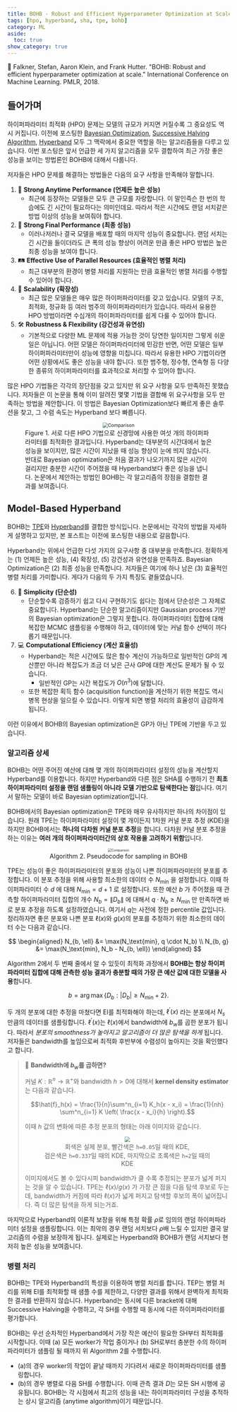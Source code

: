 ```yaml
---
title: BOHB - Robust and Efficient Hyperparameter Optimization at Scale
tags: [hpo, hyperband, sha, tpe, bohb]
category: ML
aside:
  toc: true
show_category: true
---
```


📄 Falkner, Stefan, Aaron Klein, and Frank Hutter. "BOHB: Robust and efficient hyperparameter optimization at scale." International Conference on Machine Learning. PMLR, 2018.

<!--more-->

## 들어가며

하이퍼파라미터 최적화 (HPO) 문제는 모델의 규모가 커지면 커질수록 그 중요성도 역시 커집니다. 이전에 포스팅한 [Bayesian Optimization](https://otzslayer.github.io/ml/2022/12/03/bayesian-optimization.html), [Successive Halving Algorithm](https://otzslayer.github.io/ml/2022/12/24/successive-halving-algorithm.html), [Hyperband](https://otzslayer.github.io/ml/2023/01/15/hyperband.html) 모두 그 맥락에서 중요한 역할을 하는 알고리즘들을 다루고 있습니다. 이번 포스팅은 앞서 언급한 세 가지 알고리즘을 모두 결합하여 최근 가장 좋은 성능을 보이는 방법론인 BOHB에 대해서 다룹니다.

저자들은 HPO 문제를 해결하는 방법들은 다음의 요구 사항을 만족해야 말합니다.

1.  💪 **Strong Anytime Performance (언제든 높은 성능)**
	- 최근에 등장하는 모델들은 모두 큰 규모를 자랑합니다. 이 말인즉슨 한 번의 학습에도 긴 시간이 필요하다는 의미인데요. 따라서 적은 시간에도 랜덤 서치같은 방법 이상의 성능을 보여줘야 합니다.
2.  🏁 **Strong Final Performance (최종 성능)**
	- 이러나저러나 결국 모델을 배포할 때의 마지막 성능이 중요합니다. 랜덤 서치는 긴 시간을 들이더라도 큰 폭의 성능 향상이 어려운 만큼 좋은 HPO 방법은 높은 최종 성능을 보여야 합니다.
3.  🛤️ **Effective Use of Parallel Resources (효율적인 병렬 처리)**
	- 최근 대부분의 환경이 병렬 처리를 지원하는 만큼 효율적인 병렬 처리를 수행할 수 있어야 합니다.
4.  🚜 **Scalability (확장성)**
	- 최근 많은 모델들은 매우 많은 하이퍼파라미터를 갖고 있습니다. 모델의 구조, 최적화, 정규화 등 여러 범주의 하이퍼파라미터가 있습니다. 따라서 유용한 HPO 방법이라면 수십개의 하이퍼파라미터를 쉽게 다룰 수 있어야 합니다.
5.  🛠️ **Robustness & Flexibility (강건성과 유연성)**
	- 기본적으로 다양한 ML 문제에 적용 가능한 것이 당연한 일이지만 그렇게 쉬운 일은 아닙니다. 어떤 모델은 하이퍼파라미터에 민감한 반면, 어떤 모델은 일부 하이퍼파라미터만이 성능에 영향을 미칩니다. 따라서 유용한 HPO 기법이라면 어떤 상황에서도 좋은 성능을 내야 합니다. 또한 범주형, 정수형, 연속형 등 다양한 종류의 하이퍼파라미터를 효과적으로 처리할 수 있어야 합니다.

많은 HPO 기법들은 각각의 장단점을 갖고 있지만 위 요구 사항을 모두 만족하진 못했습니다. 저자들은 이 논문을 통해 이미 알려진 몇몇 기법을 결합해 위 요구사항을 모두 만족하는 방법을 제안합니다. 이 방법은 Bayesian Optimization보다 빠르게 좋은 솔루션을 찾고, 그 수렴 속도는 Hyperband 보다 빠릅니다.

<center>
  <figure>
    <img src="https://i.ibb.co/b5sHN80/2023-01-10-00-07-10.png" alt="Comparison" style="zoom:75%;" loading="lazy" />
    <figcaption style="text-align: left; font-size: var(--font-smaller);">Figure 1. 서로 다른 HPO 기법으로 신경망에 사용한 여섯 개의 하이퍼파라미터를 최적화한 결과입니다. Hyperband는 대부분의 시간대에서 높은 성능을 보이지만, 많은 시간이 지났을 때 성능 향상이 눈에 띄지 않습니다. 반대로 Bayesian optimization은 처음 결과가 나오기까지 많은 시간이 걸리지만 충분한 시간이 주어졌을 때 Hyperband보다 좋은 성능을 냅니다.  논문에서 제안하는 방법인 BOHB는 각 알고리즘의 장점을 결합한 결과를 보여줍니다.</figcaption>
  </figure>
</center>

## Model-Based Hyperband

BOHB는 [TPE](https://otzslayer.github.io/ml/2022/12/03/bayesian-optimization.html#tree-structured-parzen-estimators-tpe)와 [Hyperband](https://otzslayer.github.io/ml/2023/01/15/hyperband.html)를 결합한 방식입니다. 논문에서는 각각의 방법을 자세하게 설명하고 있지만, 본 포스트는 이전에 포스팅한 내용으로 갈음합니다.

Hyperband는 위에서 언급한 다섯 가지의 요구사항 중 대부분을 만족합니다. 정확하게는 (1) 언제든 높은 성능, (4) 확장성, (5) 강건성과 유연성을 만족하죠. Bayesian Optimization은 (2) 최종 성능을 만족합니다. 저자들은 여기에 하나 남은 (3) 효율적인 병렬 처리를 가미합니다. 게다가 다음의 두 가지 특징도 곁들였습니다.

6. 🚅 **Simplicity (단순성)**
	- 단순할수록 검증하기 쉽고 다시 구현하기도 쉽다는 점에서 단순성은 그 자체로 중요합니다. Hyperband는 단순한 알고리즘이지만 Gaussian process 기반의 Bayesian optimization은 그렇지 못합니다. 하이퍼파라미터 집합에 대해 복잡한 MCMC 샘플링을 수행해야 하고, 데이터에 맞는 커널 함수 선택이 까다롭기 때문입니다.
7.  💻 **Computational Efficiency (계산 효율성)**
	-  Hyperband는 적은 시간에도 많은 함수 계산이 가능하므로 일반적인 GP의 계산뿐만 아니라 복잡도가 조금 더 낮은 근사 GP에 대한 계산도 문제가 될 수 있습니다.
		- 일반적인 GP는 시간 복잡도가 $O(n^3)$에 달합니다.
	- 또한 복잡한 획득 함수 (acquisition function)을 계산하기 위한 복잡도 역시 병목 현상을 일으킬 수 있습니다. 이렇게 되면 병렬 처리의 효율성이 급감하게 됩니다.

이런 이유에서 BOHB의 Bayesian optimization은 GP가 아닌 TPE에 기반을 두고 있습니다.

### 알고리즘 상세

BOHB는 어떤 주어진 예산에 대해 몇 개의 하이퍼파라미터 설정의 성능을 계산할지 Hyperband를 이용합니다. 하지만 Hyperband와 다른 점은 SHA를 수행하기 전 **최초 하이퍼파라미터 설정을 랜덤 샘플링이 아니라 모델 기반으로 탐색한다는 점**입니다. 여기서 말하는 모델이 바로 Bayesian optimization입니다. 

BOHB에서의 Bayesian optimization은 TPE와 매우 유사하지만 하나의 차이점이 있습니다. 원래 TPE는 하이퍼파라미터 설정이 몇 개이든지 1차원 커널 분포 추정 (KDE)을 하지만 BOHB에서는 **하나의 다차원 커널 분포 추정**을 합니다. 다차원 커널 분포 추정을 하는 이유는 **여러 개의 하이퍼파라미터간의 상호 작용을 고려하기 위함**입니다.

<center>
  <figure>
    <img src="https://i.ibb.co/FK05Pt9/2023-01-15-12-13-54.png" alt="Comparison" style="zoom:50%;" loading="lazy" />
    <figcaption style="text-align: center; font-size: var(--font-smaller);">Algorithm 2. Pseudocode for sampling in BOHB</figcaption>
  </figure>
</center>

TPE는 성능이 좋은 하이퍼파라미터의 분포와 성능이 나쁜 하이퍼파라미터의 분포를 추정합니다. 이 분포 추정을 위해 사용할 최소한의 데이터 수 $N_\text{min}$ 을 설정합니다. 이때 하이퍼파라미터 수 $d$ 에 대해 $N_\text{min} = d+1$ 로 설정합니다. 또한 예산 $b$ 가 주어졌을 때 관측할 하이퍼파라미터 집합의 개수  $N_b = \|D_b\|$ 에 대해서 $q \cdot N_b \geq N_\min$ 만 만족하면 바로 분포 추정을 하도록 설정하였습니다. 여기서 $q$는 사전에 정한 percentile 값입니다. 정리하자면 좋은 분포와 나쁜 분포 $\ell(x)$와 $g(x)$의 분포를 추정하기 위한 최소한의 데이터 수는 다음과 같습니다.

$$
\begin{aligned}
  N_{b, \ell} &= \max(N_\text{min}, q \cdot N_b) \\
  N_{b, g} &= \max(N_\text{min}, N_b - N_{b, \ell})
\end{aligned}
$$

Algorithm 2에서 두 번째 줄에서 알 수 있듯이 최적화 과정에서 **BOHB는 항상 하이퍼파라미터 집합에 대해 관측한 성능 결과가 충분할 때의 가장 큰 예산 값에 대한 모델을 사용**합니다. 

$$
b = \arg \max \{ D_b : |D_b| \geq N_\text{min} + 2 \}.
$$

두 개의 분포에 대한 추정을 마쳤다면 EI를 최적화해야 하는데, $\ell^\prime(x)$ 라는 분포에서 $N_s$ 만큼의 데이터를 샘플링합니다. $\ell^\prime(x)$는 $\ell(x)$에서 bandwidth에 $b_w$를 곱한 분포가 됩니다. 따라서 *분포의 smoothness가 높아지고 알고리즘이 더 많은 탐색을 하게* 됩니다. 저자들은 bandwidth를 높임으로써 최적화 후반부에 수렴성이 높아지는 것을 확인했다고 합니다.

> 🤔 **Bandwidth에 $b_w$를 곱하면?**
> 
> 커널 $K : \mathbb{R}^n \to \mathbb{R}^+$와 bandwidth $h > 0$에 대해서 **kernel density estimator**는 다음과 같습니다.
> 
> $$\hat{f}_h(x) = \frac{1}{n}\sum^n_{i=1} K_h(x - x_i) = \frac{1}{nh} \sum^n_{i=1} K \left( \frac{x - x_i}{h} \right).$$
> 
> 이때 $h$ 값의 변화에 따른 추정 분포의 형태는 아래 이미지와 같습니다.
> <center>  <figure>   <img src="https://upload.wikimedia.org/wikipedia/commons/thumb/e/e5/Comparison_of_1D_bandwidth_selectors.png/440px-Comparison_of_1D_bandwidth_selectors.png" style="zoom:75%;" loading="lazy" />  <figcaption style="text-align: center; font-size: var(--font-smaller);">회색은 실제 분포, 빨간색은 <code>h=0.05</code>일 때의 KDE, <br>검은색은 <code>h=0.337</code>일 때의 KDE, 마지막으로 초록색은 <code>h=2</code>일 때의 KDE</figcaption> </figure></center>
> 
> 이미지에서도 볼 수 있다시피 bandwidth가 클 수록 추정되는 분포가 넓게 퍼지는 것을 알 수 있습니다. TPE는 $\ell(x)/g(x)$ 가 가장 큰 점을 다음 탐색 후보로 두는데, bandwidth가 커짐에 따라 $\ell(x)$가 넓게 퍼지고 탐색할 후보의 폭이 넓어집니다. 즉 더 많은 탐색을 하게 되는거죠.

마지막으로 Hyperband의 이론적 보장을 위해 특정 확률 $\rho$로 임의의 랜덤 하이퍼파라미터 설정을 샘플링합니다. 이는 최악의 경우 랜덤 서치보다 $\rho$배 느릴 수 있지만 결국 알고리즘의 수렴을 보장하게 됩니다. 실제로는 Hyperband와 BOHB가 랜덤 서치보다 현저히 높은 성능을 보여줍니다.

### 병렬 처리

BOHB는 TPE와 Hyperband의 특성을 이용하여 병렬 처리를 합니다. TEP는 병렬 처리를 위해 EI를 최적화할 때 샘플 수를 제한하고, 다양한 결과를 위해서 완벽하게 최적화한 결과를 반환하지 않습니다. Hyperband는 동시에 다른 bracket에 대해 Successive Halving을 수행하고, 각 SH를 수행할 때 동시에 다른 하이퍼파라미터를 평가합니다.

BOHB는 우선 순차적인 Hyperband에서 가장 작은 예산이 필요한 SH부터 최적화를 시작합니다. 이때 (a) 모든 worker가 작업 중이거나 (b) SH로부터 충분한 수의 하이퍼파라미터가 샘플링 될 때까지 위 Algorithm 2를 수행합니다.
- (a)의 경우 worker의 작업이 끝날 때까지 기다려서 새로운 하이퍼파라미터를 샘플링합니다.
- (b)의 경우 병렬로 다음 SH를 수행합니다.
이때 관측 결과 $D$는 모든 SH 시행에 공유됩니다. BOHB는 각 시점에서 최고의 성능을 내는 하이퍼파라미터 구성을 추적하는 상시 알고리즘 (anytime algorithm)이기 때문입니다.